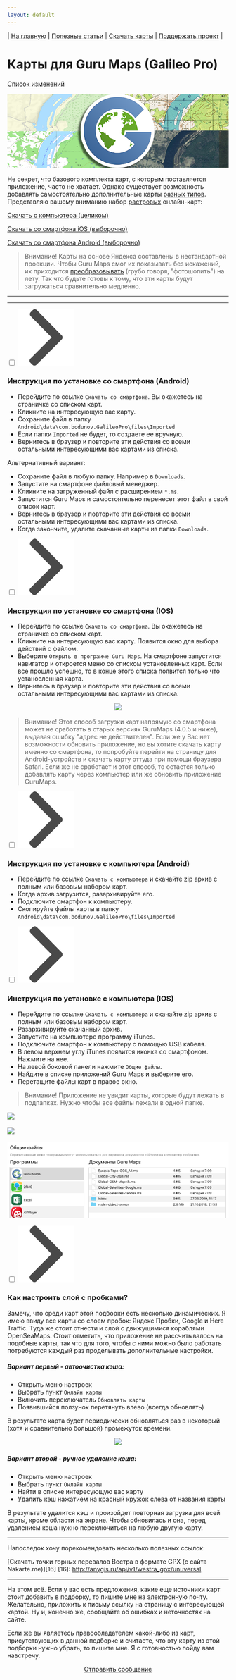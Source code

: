 ```yaml
---
layout: default
---
```


| [На главную][01] | [Полезные статьи][02] | [Скачать карты][03] | [Поддержать проект][04] |


[01]: /index
[02]: /Web/Html/Articles_ru
[03]: /Web/Html/DownloadPage_ru
[04]: https://www.donationalerts.com/r/nnngrach





# Карты для Guru Maps (Galileo Pro)

[Список изменений][0]

[0]: /Web/Html/Changelog_ru

![](/Web/Img/4mapsGuru.png)


Не секрет, что базового комплекта карт, с которым поставляется приложение, часто не хватает. Однако существует возможность добавлять самостоятельно дополнительные карты [разных типов][1]. Представляю вашему вниманию набор [растровых][07] онлайн-карт:

[Скачать с компьютера (целиком)][11]

[Скачать со смартфона iOS (выборочно)][12]

[Скачать со смартфона Android (выборочно)][13]

> Внимание! Карты на основе Яндекса составлены в нестандартной проекции. Чтобы Guru Maps смог их показывать без искажений, их приходится [преобразовывать][02] (грубо говоря, "фотошопить") на лету. Так что будьте готовы к тому, что эти карты будут загружаться сравнительно медленно.





[07]: /Web/Html/Vektor_and_raster_ru
[1]: https://shuriktravel.ru/maps/
[2]: https://github.com/nnngrach/AnyGIS_maps/raw/master/Galileo_online_maps/Zip/Maps_short_ru.zip

<!-- [3]: /Web/Html/Download/Guru_Maps_IOS_Short_ru
[4]: /Web/Html/Download/Guru_Maps_Android_Short_ru -->
[3]: /Web/Html/Download_ru?shortSet=true&app=GuruIOS
[4]: /Web/Html/Download_ru?shortSet=true&app=GuruAndroid


---





[5]: /Web/Html/RusOutdoor_ru
[6]: https://melda.ru/locus/maps/
[7]: https://4pda.ru/forum/index.php?showtopic=210573&st=3060#entry52768866
[8]: https://ms.galileo-app.com/
[9]: https://custom-map-source.appspot.com/
[10]: https://www.sasgis.org/
[11]: https://github.com/nnngrach/AnyGIS_maps/raw/master/Galileo_online_maps/Zip/Maps_full_ru.zip
<!-- [12]: /Web/Html/Download/Guru_Maps_IOS_Full_ru
[13]: /Web/Html/Download/Guru_Maps_Android_Full_ru -->
[12]: /Web/Html/Download_ru?app=GuruIOS
[13]: /Web/Html/Download_ru?app=GuruAndroid
[22]: /Web/Html/ForbiddenMaps_ru

---

<div class="nav"><div class="item">
  <input type="checkbox" id="01"/>
  <img src="/Web/Img/arrow_menu.png" class="arrow_in_spoiler">
  <h3><label class="spoiler_label" for="01">
  Инструкция по установке со смартфона (Android)
  </label></h3>
  <div class="spoiler" markdown="1">

* Перейдите по ссылке `Скачать со смартфона`. Вы окажетесь на страничке со списком карт. 
* Кликните на интересующую вас карту.  
* Сохраните файл  в папку  `Android\data\com.bodunov.GalileoPro\files\Imported`
* Если папки `Imported` не будет, то создаете ее вручную.
* Вернитесь в браузер и повторите эти действия со всеми остальными интересующими вас картами из списка. 

Альтернативный вариант: 
* Сохраните файл в любую папку.  Например в `Downloads`.
* Запустите на смартфоне файловый менеджер.
* Кликните на загруженный файл с расширением `*.ms`.
* Запустится Guru Maps и самостоятельно перенесет этот файл в свой список карт. 
* Вернитесь в браузер и повторите эти действия со всеми остальными интересующими вас картами из списка.  
* Когда закончите, удалите скачанные карты из папки  `Downloads`.

</div></div></div>




<div class="nav"><div class="item">
  <input type="checkbox" id="02"/>
  <img src="/Web/Img/arrow_menu.png" class="arrow_in_spoiler">
  <h3><label class="spoiler_label" for="02">
  Инструкция по установке со смартфона (IOS)
  </label></h3>
  <div class="spoiler" markdown="1">

* Перейдите по ссылке `Скачать со смартфона`. Вы окажетесь на страничке со списком карт. 
* Кликните на интересующую вас карту. Появится окно для выбора действий с файлом.
* Выберите `Открыть в программе Guru Maps`. На смартфоне запустится навигатор и откроется меню со списком установленных карт. Если все прошло успешно, то в конце этого списка появится только что установленная карта.
* Вернитесь в браузер и повторите эти действия со всеми остальными интересующими вас картами из списка.

<p align="center">
<img src="https://gurumaps.app/manuals/ios/assets/file_import_url_1.png" width="200"/>
</p>

> Внимание! Этот способ загрузки карт напрямую со смартфона может не сработать в старых версиях GuruMaps (4.0.5 и ниже), выдавая ошибку "адрес не действителен". Если же у Вас нет возможности обновить приложение, но вы хотите скачать карту именно со смартфона, то попробуйте перейти на страницу для Android-устройств и скачать карту оттуда при помощи браузера Safari. Если же не сработает и этот способ, то остается только добавлять карту через компьютер или же обновить приложение GuruMaps.

</div></div></div>




<div class="nav"><div class="item">
  <input type="checkbox" id="03"/>
  <img src="/Web/Img/arrow_menu.png" class="arrow_in_spoiler">
  <h3><label class="spoiler_label" for="03">
  Инструкция по установке с компьютера (Android)
  </label></h3>
  <div class="spoiler" markdown="1">

* Перейдите по ссылке `Скачать с компьютера` и скачайте zip архив с полным или базовым набором карт.
* Когда архив загрузится, разархивируйте его. 
* Подключите смартфон к компьютеру.
* Скопируйте файлы  карты в папку  `Android\data\com.bodunov.GalileoPro\files\Imported`

</div></div></div>




<div class="nav"><div class="item">
  <input type="checkbox" id="04"/>
  <img src="/Web/Img/arrow_menu.png" class="arrow_in_spoiler">
  <h3><label class="spoiler_label" for="04">
  Инструкция по установке с компьютера (IOS)
  </label></h3>
  <div class="spoiler" markdown="1">

* Перейдите по ссылке `Скачать с компьютера` и скачайте zip архив с полным или базовым набором карт.
* Разархивируйте скачанный архив. 
* Запустите на компьютере программу iTunes.
* Подключите смартфон к компьютеру с помощью USB кабеля.
* В левом верхнем углу iTunes появится иконка со смартфоном. Нажмите на нее.
* На левой боковой панели нажмите `Общие файлы`.
* Найдите в списке приложений Guru Maps и выберите его.
* Перетащите файлы карт в правое окно.

> Внимание! Приложение не увидит карты, которые будут лежать в подпапках. Нужно чтобы все файлы лежали в одной папке.

![](https://support.apple.com/library/content/dam/edam/applecare/images/ru_RU/itunes/macos-mojave-itunes-12-9-connected-device.png)

![](https://gurumaps.app/manuals/ios/assets/file_sharing_itunes.png)

![](/Web/Img/guru_itunes.png)

</div></div></div>




<div class="nav"><div class="item">
  <input type="checkbox" id="05"/>
  <img src="/Web/Img/arrow_menu.png" class="arrow_in_spoiler">
  <h3><label class="spoiler_label" for="05">
  Как настроить слой с пробками?
  </label></h3>
  <div class="spoiler" markdown="1">

Замечу, что среди карт этой подборки есть несколько динамических. Я имею ввиду все карты со слоем пробок: Яндекс Пробки, Google и Here Traffic. Туда же стоит отнести и слой с движущимися кораблями OpenSeaMaps. Стоит отметить, что приложение не рассчитывалось на подобные карты, так что для того, чтобы с ними можно было работать потребуются каждый раз проделывать дополнительные настройки.

##### Вариант первый - автоочистка кэша:
* Открыть меню настроек
* Выбрать пункт `Онлайн карты`
* Включить переключатель `Обновлять карты`
* Появившийся ползунок перетянуть влево (всегда обновлять)

В результате карта будет периодически обновляться раз в некоторый (хотя и сравнительно большой) промежуток времени.

<p align="center">
<img src="https://gurumaps.app/manuals/ios/assets/cache_info.png" width="200"/>
</p>

##### Вариант второй - ручное удаление кэша:
* Открыть меню настроек
* Выбрать пункт `Онлайн карты`
* Найти в списке интересующую вас карту
* Удалить кэш нажатием на красный кружок слева от названия карты

В результате удалится кэш и произойдет повторная загрузка для всей карты, кроме области на экране. Чтобы обновилась и она, перед удалением кэша нужно переключиться на любую другую карту.

</div></div></div>

---

Напоследок хочу порекомендовать несколько полезных ссылок:

[Скачать точки горных перевалов Вестра в формате GPX (с сайта Nakarte.me)][16]
[16]: http://anygis.ru/api/v1/westra_gpx/unuversal

---

На этом всё. Если у вас есть предложения, какие еще источники карт стоит добавить в подборку, то пишите мне на электронную почту. Желательно, приложить к письму ссылку на страницу с интересующей картой. Ну и, конечно же, сообщайте об ошибках и неточностях на сайте. 

Если же вы являетесь правообладателем какой-либо из карт, присутствующих в данной подборке и считаете, что эту карту из этой подборки нужно убрать, то пишите мне. Я с готовностью пойду вам навстречу.


<p align="center">
<a href="/Web/Html/Contacts_ru">Отправить сообщение</a> 
</p>

